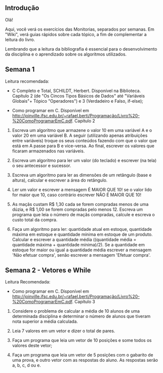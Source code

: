 ## Introdução

Olá!

Aqui, você verá os exercícios das Monitorias, separados por semanas. Em "Wiki", verá guias rápidos sobre cada tópico, a fim de complementar a leitura do livro.

Lembrando que a leitura da bibliografia é essencial para o desenvolvimento da disciplina e o aprendizado sobre os algoritmos utilizados.

## Semana 1

Leitura recomendada: 
- C Completo e Total, SCHILDT, Herbert. Disponível na Biblioteca. Capítulo 2 (de "Os Cincos Tipos Básicos de Dados" até "Variáveis Globais"+ Tópico "Operadores") e 3 (Verdadeiro e Falso, if-else);

- Como programar em C. Disponível em <http://joinville.ifsc.edu.br/~rafael.berti/Programação/Livro%20-%20ComoProgramarEmC.pdf>. Capítulo 2

1) Escreva um algoritmo que armazene o valor 10 em uma variável A e o valor 20 em uma variável B. A seguir (utilizando apenas atribuições entre variáveis) troque os seus conteúdos fazendo com que o valor que está em A passe para B e vice-versa. Ao final, escrever os valores que ficaram armazenados nas variáveis. 

2) Escreva um algoritmo para ler um valor (do teclado) e escrever (na tela) o seu antecessor e sucessor.

3) Escreva um algoritmo para ler as dimensões de um retângulo (base e altura), calcular e escrever a área do retângulo. 

4) Ler um valor e escrever a mensagem É MAIOR QUE 10! se o valor lido for maior que 10, caso contrário escrever NÃO É MAIOR QUE 10! 

5) As maçãs custam R$ 1,30 cada se forem compradas menos de uma dúzia, e R$ 1,00 se forem compradas pelo menos 12. Escreva um programa que leia o número de maçãs compradas, calcule e escreva o custo total da compra.

6) Faça um algoritmo para ler: quantidade atual em estoque, quantidade máxima em estoque e quantidade mínima em estoque de um produto. Calcular e escrever a quantidade média ((quantidade média = quantidade máxima + quantidade mínima)/2). Se a quantidade em estoque for maior ou igual a quantidade média escrever a mensagem 'Não efetuar compra', senão escrever a mensagem 'Efetuar compra'. 

## Semana 2 - Vetores e While

Leitura Recomendada:

- Como programar em C. Disponível em <http://joinville.ifsc.edu.br/~rafael.berti/Programação/Livro%20-%20ComoProgramarEmC.pdf>. Capítulo 3

1) Considere o problema de calcular a média de 10 alunos de uma determinada disciplina e determinar o número de alunos que tiveram nota superior a média calculada. 

2) Leia 7 valores em um vetor e dizer o total de pares.

3) Faça um programa que leia um vetor de 10 posições e some todos os valores deste vetor;

4) Faça um programa que leia um vetor de 5 posições com o gabarito de uma prova, e outro vetor com as respostas do aluno. As respostas serão a, b, c, d ou e.
